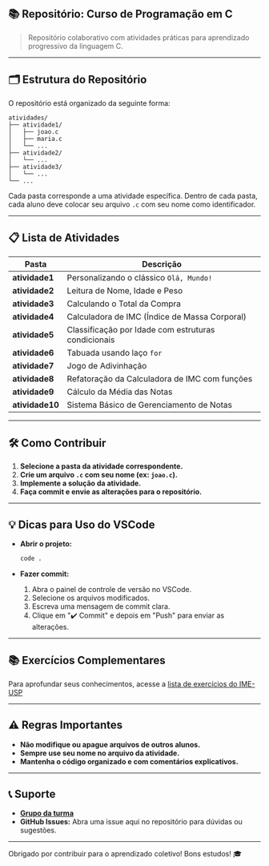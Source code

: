 ## 📚 Repositório: Curso de Programação em C

> Repositório colaborativo com atividades práticas para aprendizado progressivo da linguagem C.

---

## 🗂 Estrutura do Repositório

O repositório está organizado da seguinte forma:

```
atividades/
├── atividade1/
│   ├── joao.c
│   ├── maria.c
│   └── ...
├── atividade2/
│   └── ...
├── atividade3/
│   └── ...
└── ...
```

Cada pasta corresponde a uma atividade específica. Dentro de cada pasta, cada aluno deve colocar seu arquivo `.c` com seu nome como identificador.

---

## 📋 Lista de Atividades

| Pasta           | Descrição                                           |
| --------------- | --------------------------------------------------- |
| **atividade1**  | Personalizando o clássico `Olá, Mundo!`             |
| **atividade2**  | Leitura de Nome, Idade e Peso                       |
| **atividade3**  | Calculando o Total da Compra                        |
| **atividade4**  | Calculadora de IMC (Índice de Massa Corporal)       |
| **atividade5**  | Classificação por Idade com estruturas condicionais |
| **atividade6**  | Tabuada usando laço `for`                           |
| **atividade7**  | Jogo de Adivinhação                                 |
| **atividade8**  | Refatoração da Calculadora de IMC com funções       |
| **atividade9**  | Cálculo da Média das Notas                          |
| **atividade10** | Sistema Básico de Gerenciamento de Notas            |

---

## 🛠 Como Contribuir

1. **Selecione a pasta da atividade correspondente.**
2. **Crie um arquivo `.c` com seu nome (ex: `joao.c`).**
3. **Implemente a solução da atividade.**
4. **Faça commit e envie as alterações para o repositório.**

---

## 💡 Dicas para Uso do VSCode

* **Abrir o projeto:**

  ```bash
  code .
  ```

* **Fazer commit:**

  1. Abra o painel de controle de versão no VSCode.
  2. Selecione os arquivos modificados.
  3. Escreva uma mensagem de commit clara.
  4. Clique em "✔️ Commit" e depois em "Push" para enviar as alterações.

---

## 📚 Exercícios Complementares

Para aprofundar seus conhecimentos, acesse a [lista de exercícios do IME-USP](https://www.ime.usp.br/~macmulti/exercicios/)

---

## ⚠️ Regras Importantes

* **Não modifique ou apague arquivos de outros alunos.**
* **Sempre use seu nome no arquivo da atividade.**
* **Mantenha o código organizado e com comentários explicativos.**

---

## 📞 Suporte

* [**Grupo da turma**](https://chat.whatsapp.com/HcaRX9Y0yNn3KXrqA3wz2r?mode=ac_t)
* **GitHub Issues:** Abra uma issue aqui no repositório para dúvidas ou sugestões.

---

Obrigado por contribuir para o aprendizado coletivo! Bons estudos! 🎓
